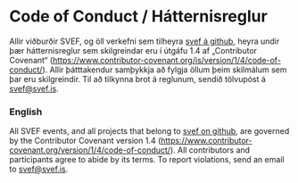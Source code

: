 # Code of Conduct / Hátternisreglur

Allir viðburðir SVEF, og öll verkefni sem tilheyra [svef á github](https://github.com/svef), heyra undir þær hátternisreglur sem skilgreindar eru í útgáfu 1.4 af „Contributor Covenant“ (https://www.contributor-covenant.org/is/version/1/4/code-of-conduct/). Allir þátttakendur samþykkja að fylgja öllum þeim skilmálum sem þar eru skilgreindir. Til að tilkynna brot á reglunum, sendið tölvupóst á svef@svef.is.


### English

All SVEF events, and all projects that belong to [svef on github](https://github.com/svef), are governed by the Contributor Covenant version 1.4 (https://www.contributor-covenant.org/version/1/4/code-of-conduct/). All contributors and participants agree to abide by its terms. To report violations, send an email to svef@svef.is.
